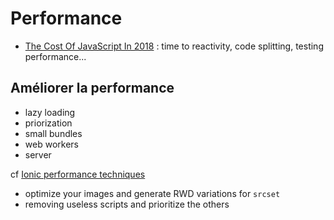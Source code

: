 # Performance

- [The Cost Of JavaScript In 2018](https://medium.com/@addyosmani/the-cost-of-javascript-in-2018-7d8950fbb5d4) : time to reactivity, code splitting, testing performance...


## Améliorer la performance

- lazy loading
- priorization
- small bundles
- web workers
- server

cf [Ionic performance techniques](https://github.com/manucorporat/perf-apis-2/blob/dcec287625cd4d6aca5e92ad2ad52b0f7fdb1989/performance-techniques.pdf)

- optimize your images and generate RWD variations for `srcset`
- removing useless scripts and prioritize the others